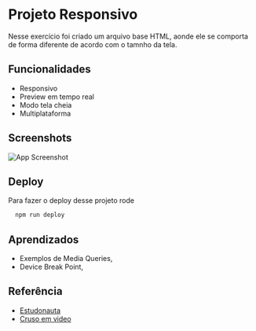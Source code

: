 
# Projeto Responsivo

Nesse exercício foi criado um arquivo base HTML, aonde ele se comporta de forma diferente de acordo com o tamnho da tela.
## Funcionalidades

- Responsivo
- Preview em tempo real
- Modo tela cheia
- Multiplataforma


## Screenshots

![App Screenshot](https://via.placeholder.com/468x300?text=App+Screenshot+Here)


## Deploy

Para fazer o deploy desse projeto rode

```bash
  npm run deploy
```


## Aprendizados

-  Exemplos de Media Queries,
 - Device Break Point, 

## Referência

 - [Estudonauta](https://www.estudonauta.com/)
 - [Cruso em video](https://cursoemvideo.com.br)
 


